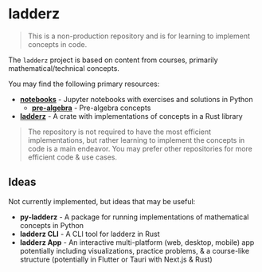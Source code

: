 # ladderz

> This is a non-production repository and is for learning to implement concepts in code.

The `ladderz` project is based on content from courses, primarily mathematical/technical concepts.

You may find the following primary resources:

-   **[notebooks](notebooks)** - Jupyter notebooks with exercises and solutions in Python
    -   [**pre-algebra**](notebooks/pre-algebra) - Pre-algebra concepts
-   **[ladderz](ladderz)** - A crate with implementations of concepts in a Rust library

> The repository is not required to have the most efficient implementations, but rather learning to implement the concepts in code is a main endeavor. You may prefer other repositories for more efficient code & use cases.

## Ideas

Not currently implemented, but ideas that may be useful:

-   **py-ladderz** - A package for running implementations of mathematical concepts in Python
-   **ladderz CLI** - A CLI tool for ladderz in Rust
-   **ladderz App** - An interactive multi-platform (web, desktop, mobile) app potentially including visualizations, practice problems, & a course-like structure (potentially in Flutter or Tauri with Next.js & Rust)
